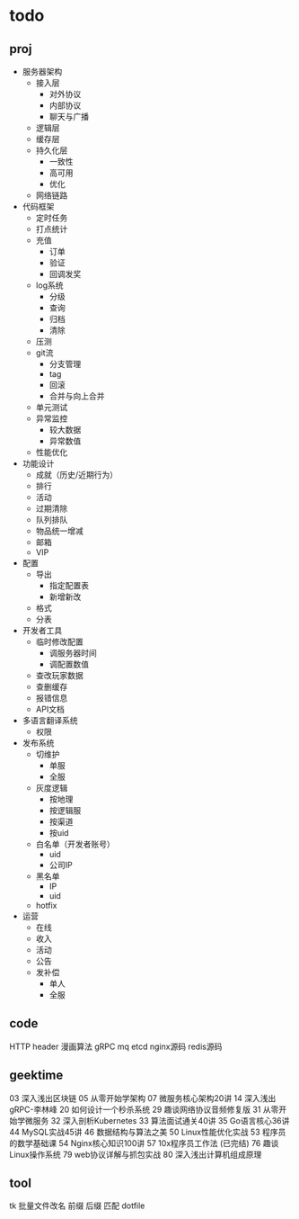 # todo

## proj

- 服务器架构
  - 接入层
    - 对外协议
    - 内部协议
    - 聊天与广播
  - 逻辑层
  - 缓存层
  - 持久化层
    - 一致性
    - 高可用
    - 优化
  - 网络链路
- 代码框架
  - 定时任务
  - 打点统计
  - 充值
    - 订单
    - 验证
    - 回调发奖
  - log系统
    - 分级
    - 查询
    - 归档
    - 清除
  - 压测
  - git流
    - 分支管理
    - tag
    - 回滚
    - 合并与向上合并
  - 单元测试
  - 异常监控
    - 较大数据
    - 异常数值
  - 性能优化
- 功能设计
  - 成就（历史/近期行为）
  - 排行
  - 活动
  - 过期清除
  - 队列排队
  - 物品统一增减
  - 邮箱
  - VIP
- 配置
  - 导出
    - 指定配置表
    - 新增新改
  - 格式
  - 分表
- 开发者工具
  - 临时修改配置
    - 调服务器时间
    - 调配置数值
  - 查改玩家数据
  - 查删缓存
  - 报错信息
  - API文档
- 多语言翻译系统
  - 权限
- 发布系统
  - 切维护
    - 单服
    - 全服
  - 灰度逻辑
    - 按地理
    - 按逻辑服
    - 按渠道
    - 按uid
  - 白名单（开发者账号）
    - uid
    - 公司IP
  - 黑名单
    - IP
    - uid
  - hotfix
- 运营
  - 在线
  - 收入
  - 活动
  - 公告
  - 发补偿
    - 单人
    - 全服

## code

HTTP header
漫画算法
gRPC
mq
etcd
nginx源码
redis源码

## geektime

03 深入浅出区块链
05 从零开始学架构
07 微服务核心架构20讲
14 深入浅出gRPC-李林峰
20 如何设计一个秒杀系统
29 趣谈网络协议音频修复版
31 从零开始学微服务
32 深入剖析Kubernetes
33 算法面试通关40讲
35 Go语言核心36讲
44 MySQL实战45讲
46 数据结构与算法之美
50 Linux性能优化实战
53 程序员的数学基础课
54 Nginx核心知识100讲
57 10x程序员工作法 (已完结)
76 趣谈Linux操作系统
79 web协议详解与抓包实战
80 深入浅出计算机组成原理

## tool

tk
批量文件改名 前缀 后缀 匹配
dotfile
